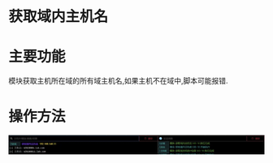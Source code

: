 # 获取域内主机名

# 主要功能
模块获取主机所在域的所有域主机名,如果主机不在域中,脚本可能报错.

# 操作方法
![](img\Discovery_RemoteSystemDiscovery_GetNetComputer\1.webp)


